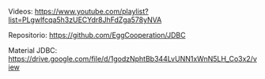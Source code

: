 Videos:
https://www.youtube.com/playlist?list=PLgwlfcqa5h3zUECYdr8JhFdZga578yNVA

Repositorio:
https://github.com/EggCooperation/JDBC

Material JDBC:
https://drive.google.com/file/d/1godzNphtBb344LvUNN1xWnN5LH_Co3x2/view
